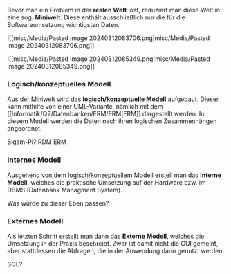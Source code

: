 Bevor man ein Problem in der **realen Welt** löst, reduziert man diese Welt in eine sog. **Miniwelt**. Diese enthält ausschließlich nur die für die Softwareumsetzung wichtigsten Daten. 

![[misc/Media/Pasted image 20240312083706.png|misc/Media/Pasted image 20240312083706.png]]


![[misc/Media/Pasted image 20240312085349.png|misc/Media/Pasted image 20240312085349.png]]

### Logisch/konzeptuelles Modell

Aus der Miniwelt wird das **logisch/konzeptuelle Modell** aufgebaut. Dieser kann mithilfe von einer UML-Variante, nämlich mit dem [[Informatik/Q2/Datenbanken/ERM/ERM|ERM]] dargestellt werden.
In diesem Modell werden die Daten nach ihren logischen Zusammenhängen angeordnet.

Sigam-Pi?
RDM
ERM
### Internes Modell

Ausgehend von dem logisch/konzeptuellem Modell erstell man das **Interne Modell**, welches die praktische Umsetzung auf der Hardware bzw. im DBMS (Datenbank Managment System). 

Was würde zu dieser Eben passen?


### Externes Modell 

Als letzten Schritt erstellt man dann das **Externe Modell**, welches die Umsetzung in der Praxis beschreibt. Zwar ist damit nicht die GUI gemeint, aber stattdessen die Abfragen, die in der Anwendung dann genutzt werden.

SQL?  
